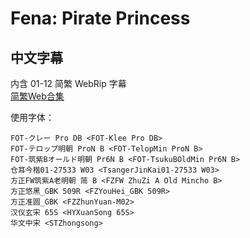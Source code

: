 # Fena: Pirate Princess

## 中文字幕

内含 01-12 简繁 WebRip 字幕  
[简繁Web合集](https://github.com/Nekomoekissaten-SUB/Nekomoekissaten-MIR-Subs/releases/download/fena/Fena_Web_zho.7z)

使用字体：
```
FOT-クレー Pro DB <FOT-Klee Pro DB>
FOT-テロップ明朝 ProN B <FOT-TelopMin ProN B>
FOT-筑紫Bオールド明朝 Pr6N B <FOT-TsukuBOldMin Pr6N B>
仓耳今楷01-27533 W03 <TsangerJinKai01-27533 W03>
方正FW筑紫A老明朝 简 B <FZFW ZhuZi A Old Mincho B>
方正悠黑_GBK 509R <FZYouHei_GBK 509R>
方正准圆_GBK <FZZhunYuan-M02>
汉仪玄宋 65S <HYXuanSong 65S>
华文中宋 <STZhongsong>
```